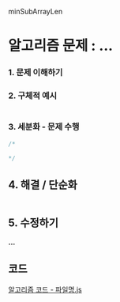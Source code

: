 minSubArrayLen
# 알고리즘 문제 : ...

### 1. 문제 이해하기


### 2. 구체적 예시
```

```

### 3. 세분화 - 문제 수행
```javascript
/*

*/
```

## 4. 해결 / 단순화
```javascript

```

## 5. 수정하기
**...**    

## 코드
[알고리즘 코드 - 파일명.js](../../algorithm/problem/파일명.js)